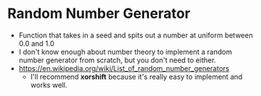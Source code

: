 # Random Number Generator

* Function that takes in a seed and spits out a number at uniform between 0.0 and 1.0
* I don't know enough about number theory to implement a random number generator from scratch, but you don't need to either.
* https://en.wikipedia.org/wiki/List_of_random_number_generators
    * I'll recommend **xorshift** because it's really easy to implement and works well.
